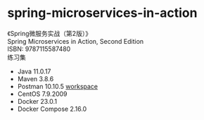 # spring-microservices-in-action
《Spring微服务实战（第2版）》  
Spring Microservices in Action, Second Edition  
ISBN: 9787115587480  
练习集  
- Java 11.0.17
- Maven 3.8.6
- Postman 10.10.5 [workspace](https://www.postman.com/sbrace-postman/workspace/spring-microservices-in-action)
- CentOS 7.9.2009
- Docker 23.0.1
- Docker Compose 2.16.0